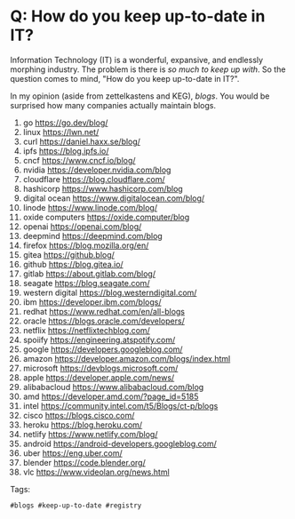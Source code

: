 # Q: How do you keep up-to-date in IT?

Information Technology (IT) is a wonderful, expansive, and endlessly
morphing industry. The problem is there is *so much to keep up with*. So
the question comes to mind, "How do you keep up-to-date in IT?".

In my opinion (aside from zettelkastens and KEG), *blogs*. You would be
surprised how many companies actually maintain blogs.

1. go <https://go.dev/blog/>
1. linux <https://lwn.net/>
1. curl <https://daniel.haxx.se/blog/>
1. ipfs <https://blog.ipfs.io/>
1. cncf <https://www.cncf.io/blog/>
1. nvidia <https://developer.nvidia.com/blog>
1. cloudflare <https://blog.cloudflare.com/>
1. hashicorp <https://www.hashicorp.com/blog>
1. digital ocean <https://www.digitalocean.com/blog/>
1. linode <https://www.linode.com/blog/>
1. oxide computers <https://oxide.computer/blog>
1. openai <https://openai.com/blog/>
1. deepmind <https://deepmind.com/blog>
1. firefox <https://blog.mozilla.org/en/>
1. gitea <https://github.blog/>
1. github <https://blog.gitea.io/>
1. gitlab <https://about.gitlab.com/blog/>
1. seagate <https://blog.seagate.com/>
1. western digital <https://blog.westerndigital.com/>
1. ibm <https://developer.ibm.com/blogs/>
1. redhat <https://www.redhat.com/en/all-blogs>
1. oracle <https://blogs.oracle.com/developers/>
1. netflix <https://netflixtechblog.com/>
1. spoiify <https://engineering.atspotify.com/>
1. google <https://developers.googleblog.com/>
1. amazon <https://developer.amazon.com/blogs/index.html>
1. microsoft <https://devblogs.microsoft.com/>
1. apple <https://developer.apple.com/news/>
1. alibabacloud <https://www.alibabacloud.com/blog>
1. amd <https://developer.amd.com/?page_id=5185>
1. intel <https://community.intel.com/t5/Blogs/ct-p/blogs>
1. cisco <https://blogs.cisco.com/>
1. heroku <https://blog.heroku.com/>
1. netlify <https://www.netlify.com/blog/>
1. android <https://android-developers.googleblog.com/>
1. uber <https://eng.uber.com/>
1. blender <https://code.blender.org/>
1. vlc <https://www.videolan.org/news.html>

Tags:

	#blogs #keep-up-to-date #registry
